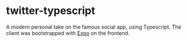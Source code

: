 # twitter-typescript
A modern personal take on the famous social app, using Typescript. The client was bootstrapped with [Expo](https://docs.expo.io/) on the frontend.
